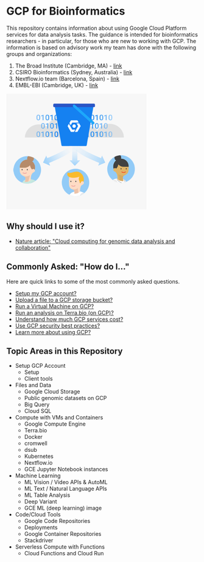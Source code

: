 # GCP for Bioinformatics
This repository contains information about using Google Cloud Platform services for data analysis tasks.  The guidance is intended for bioinformatics researchers - in particular, for those who are new to working with GCP.  The information is based on advisory work my team has done with the following groups and organizations:

1) The Broad Institute (Cambridge, MA) - [link](https://www.broadinstitute.org)
2) CSIRO Bioinformatics (Sydney, Australia) - [link](https://bioinformatics.csiro.au/)
3) Nextflow.io team (Barcelona, Spain) - [link](https://www.nextflow.io/about-us.html)
4) EMBL-EBI (Cambridge, UK) - [link](https://www.ebi.ac.uk/)

 [![gcp-genomics](/images/gcp-genomics.png)](https://cloud.google.com/genomics/docs/public-datasets/)

## Why should I use it?

- [Nature article: "Cloud computing for genomic data analysis and collaboration"](https://www.nature.com/articles/nrg.2017.113)


## Commonly Asked: "How do I..."

Here are quick links to some of the most commonly asked questions.

- [Setup my GCP account?](#setup-my-gcp-account)
- [Upload a file to a GCP storage bucket?](#upload-a-file-to-a-gcp-storage-bucket)
- [Run a Virtual Machine on GCP?](#run-a-virtual-machine-on-gcp)
- [Run an analysis on Terra.bio (on GCP)?](#run-an-analysis-on-terrabio-on-gcp)
- [Understand how much GCP services cost?](#understand-how-much-gcp-services-cost)
- [Use GCP security best practices?](#use-gcp-security-best-practices)
- [Learn more about using GCP?](#learn-more-about-using-gcp)

## Topic Areas in this Repository

- Setup GCP Account
    - Setup
    - Client tools
- Files and Data 
    - Google Cloud Storage
    - Public genomic datasets on GCP
    - Big Query
    - Cloud SQL
- Compute with VMs and Containers
    - Google Compute Engine
    - Terra.bio
    - Docker
    - cromwell
    - dsub
    - Kubernetes
    - Nextflow.io
    - GCE Jupyter Notebook instances
- Machine Learning
    - ML Vision / Video APIs & AutoML
    - ML Text / Natural Language APIs
    - ML Table Analysis
    - Deep Variant
    - GCE ML (deep learning) image 
- Code/Cloud Tools
    - Google Code Repositories
    - Deployments
    - Google Container Repositories
    - Stackdriver
- Serverless Compute with Functions
    - Cloud Functions and Cloud Run